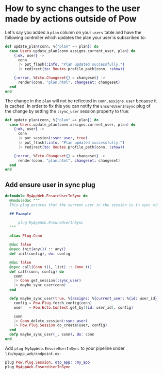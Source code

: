 # How to sync changes to the user made by actions outside of Pow

Let's say you added a `plan` column on your `users` table and have the following controller which updates the plan your user is subscribed to:

```elixir
def update_plan(conn, %{"plan" => plan}) do
  case Users.update_plan(conn.assigns.current_user, plan) do
    {:ok, user} ->
      conn
      |> put_flash(:info, "Plan updated successfully.")
      |> redirect(to: Routes.profile_path(conn, :show))

    {:error, %Ecto.Changeset{} = changeset} ->
      render(conn, "plan.html", changeset: changeset)
  end
end
```

The change in the `plan` will not be reflected in `conn.assigns.user` because it is cached. In order to fix this you can notify the `EnsureUserInSync` plug of the change by setting the `:sync_user` session property to true:

```elixir
def update_plan(conn, %{"plan" => plan}) do
  case Users.update_plan(conn.assigns.current_user, plan) do
    {:ok, user} ->
      conn
      |> put_session(:sync_user, true)
      |> put_flash(:info, "Plan updated successfully.")
      |> redirect(to: Routes.profile_path(conn, :show))

    {:error, %Ecto.Changeset{} = changeset} ->
      render(conn, "plan.html", changeset: changeset)
  end
end
```

## Add ensure user in sync plug

```elixir
defmodule MyAppWeb.EnsureUserInSync do
  @moduledoc """
  This plug ensures that the current user in the session is in sync with the database.

  ## Example

      plug MyAppWeb.EnsureUserInSync
  """

  alias Plug.Conn

  @doc false
  @spec init(any()) :: any()
  def init(config), do: config

  @doc false
  @spec call(Conn.t(), list) :: Conn.t()
  def call(conn, config) do
    conn
    |> Conn.get_session(:sync_user)
    |> maybe_sync_user(conn)
  end

  defp maybe_sync_user(true, %{assigns: %{current_user: %{id: user_id}}} = conn) do
    config = Pow.Plug.fetch_config(conn)
    user   = Pow.Ecto.Context.get_by([id: user_id], config)

    conn
    |> Conn.delete_session(:sync_user)
    |> Pow.Plug.Session.do_create(user, config)
  end
  defp maybe_sync_user(_, conn), do: conn
end
```

Add `plug MyAppWeb.EnsureUserInSync` to your pipeline under `lib/myapp_web/endpoint.ex`:

```elixir
plug Pow.Plug.Session, otp_app: :my_app
plug MyAppWeb.EnsureUserInSync
```